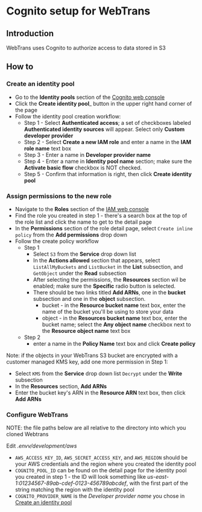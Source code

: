 # Cognito setup for WebTrans

## Introduction

WebTrans uses Cognito to authorize access to data stored in S3

## How to

### Create an identity pool

* Go to the __Identity pools__ section of the [Cognito web console](https://console.aws.amazon.com/cognito/v2/identity/identity-pools)
* Click the __Create identity pool___ button in the upper right hand corner of the page
* Follow the identity pool creation workflow:
  * Step 1 - Select __Authenticated access__; a set of checkboxes labeled __Authenticated identity sources__ will appear. Select only __Custom developer provider__
  * Step 2 - Select __Create a new IAM role__ and enter a name in the __IAM role name__ text box  
  * Step 3 - Enter a name in __Developer provider name__
  * Step 4 - Enter a name in __Identity pool name__ section; make sure the __Activate basic flow__ checkbox is NOT checked.
  * Step 5 - Confirm that information is right, then click __Create identity pool__

### Assign permissions to the new role

* Navigate to the __Roles__ section of the [IAM web console](https://console.aws.amazon.com/iam/home#/roles)
* Find the role you created in step 1 - there's a search box at the top of the role list and click the name to get to the detail page
* In the __Permissions__ section of the role detail page, select `Create inline policy` from the __Add permissions__ drop down
* Follow the create policy workflow
  * Step 1
    * Select `S3` from the __Service__ drop down list
    * In the __Actions allowed__ section that appears, select `ListAllMyBuckets` and `ListBucket` in the __List__ subsection, and `GetObject` under the __Read__ subsection
    * After selecting the permissions, the __Resources__ section wil be enabled; make sure the __Specific__ radio button is selected.
    * There should be two links titled __Add ARNs__, one in the __bucket__ subsection and one in the __object__ subsection.
      * bucket - in the __Resource bucket name__ text box, enter the name of the bucket you'll be using to store your data
      * object - in the __Resources bucket name__ text box, enter the bucket name; select the __Any object name__ checkbox next to the __Resource object name__ text box
  * Step 2
    * enter a name in the __Policy Name__ text box and click __Create policy__

Note: if the objects in your WebTrans S3 bucket are encrypted with a customer managed KMS key, add one more permission in Step 1:

* Select `KMS` from the __Service__ drop down list `Decrypt` under the __Write__ subsection
* In the __Resources__ section, __Add ARNs__
* Enter the bucket key's ARN in the __Resource ARN__ text box, then click __Add ARNs__

### Configure WebTrans

NOTE: the file paths below are all relative to the directory into which you cloned Webtrans

Edit _.envv/development/aws_

* `AWS_ACCESS_KEY_ID`, `AWS_SECRET_ACCESS_KEY`, and `AWS_REGION` should be your AWS credentials and the region where you created the identity pool
* `COGNITO_POOL_ID` can be found on the detail page for the identity pool you created in step 1 - the ID will look something like _us-east-1:01234567-89ab-cdef-0123-456789abcdef_, with the first part of the string matching the region with the identity pool
* `COGNITO_PROVIDER_NAME` is the _Developer provider name_ you chose in [Create an identity pool](#create-an-identity-pool)
